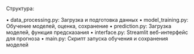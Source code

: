 Структура:

•  data_processing.py: Загрузка и подготовка данных
•  model_training.py: Обучение моделей, оценка, сохранение
•  prediction.py: Загрузка моделей, функция предсказания
•  interface.py: Streamlit веб-интерфейс для прогноза
•  main.py: Скрипт запуска обучения и сохранения моделей
